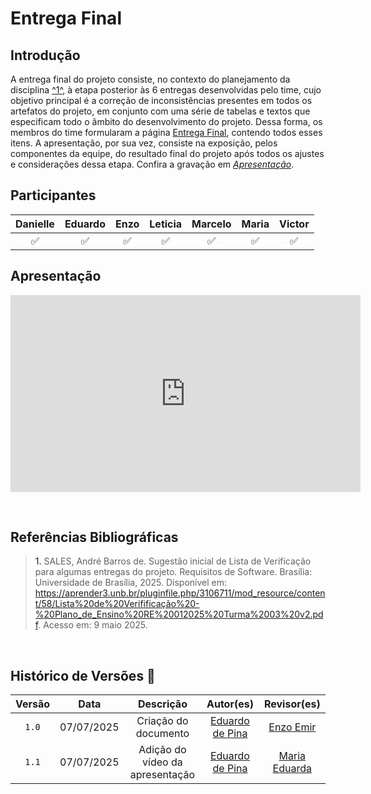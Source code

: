# Entrega Final

## Introdução

A entrega final do projeto consiste, no contexto do planejamento da disciplina <a href="#REF1">^1^</a>, à etapa posterior às 6 entregas desenvolvidas pelo time, cujo objetivo principal é a correção de inconsistências presentes em todos os artefatos do projeto, em conjunto com uma série de tabelas e textos que especificam todo o âmbito do desenvolvimento do projeto. Dessa forma, os membros do time formularam a página [Entrega Final](https://requisitos-de-software.github.io/2025.1-FGTS/Final/Execucao/), contendo todos esses itens. A apresentação, por sua vez, consiste na exposição, pelos componentes da equipe, do resultado final do projeto após todos os ajustes e considerações dessa etapa. Confira a gravação em [*Apresentação*](#apresentacao).

## Participantes

| Danielle | Eduardo | Enzo | Leticia | Marcelo | Maria | Victor |
| :-: | :-: | :-: | :-: | :-: | :-: | :-: |
| ✅ | ✅ | ✅ | ✅ | ✅ | ✅ | ✅ |

## Apresentação

<p style="text-align: center">
<iframe width="560" height="315" src="https://www.youtube.com/embed/b1tTkWnEP6I" title="YouTube video player" frameborder="0" allow="accelerometer; autoplay; clipboard-write; encrypted-media; gyroscope; picture-in-picture; web-share" referrerpolicy="strict-origin-when-cross-origin" allowfullscreen></iframe>
</p>


<br>

## Referências Bibliográficas

> <a id="REF1">1.</a> SALES, André Barros de. Sugestão inicial de Lista de Verificação para algumas entregas do projeto. Requisitos de Software. Brasília: Universidade de Brasília, 2025. Disponível em: https://aprender3.unb.br/pluginfile.php/3106711/mod_resource/content/58/Lista%20de%20Verifificação%20-%20Plano_de_Ensino%20RE%20012025%20Turma%2003%20v2.pdf. Acesso em: 9 maio 2025.


<br>

## Histórico de Versões 📅

| Versão | Data | Descrição | Autor(es) | Revisor(es) |
| :-: | :-: | :-: | :-: | :-: |
| `1.0`  | 07/07/2025 | Criação do documento | [Eduardo de Pina](https://github.com/eduardodpms) | [Enzo Emir](https://github.com/EnzoEmir) |
| `1.1`  | 07/07/2025 | Adição do vídeo da apresentação | [Eduardo de Pina](https://github.com/eduardodpms) | [Maria Eduarda](https://github.com/dudaa28) |
